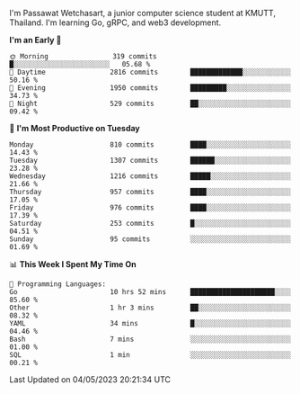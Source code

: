 
I'm Passawat Wetchasart, a junior computer science student at KMUTT, Thailand. I'm learning Go, gRPC, and web3 development.



<!--START_SECTION:waka-->
**I'm an Early 🐤** 

```text
🌞 Morning                319 commits         █░░░░░░░░░░░░░░░░░░░░░░░░   05.68 % 
🌆 Daytime                2816 commits        █████████████░░░░░░░░░░░░   50.16 % 
🌃 Evening                1950 commits        █████████░░░░░░░░░░░░░░░░   34.73 % 
🌙 Night                  529 commits         ██░░░░░░░░░░░░░░░░░░░░░░░   09.42 % 
```
📅 **I'm Most Productive on Tuesday** 

```text
Monday                   810 commits         ████░░░░░░░░░░░░░░░░░░░░░   14.43 % 
Tuesday                  1307 commits        ██████░░░░░░░░░░░░░░░░░░░   23.28 % 
Wednesday                1216 commits        █████░░░░░░░░░░░░░░░░░░░░   21.66 % 
Thursday                 957 commits         ████░░░░░░░░░░░░░░░░░░░░░   17.05 % 
Friday                   976 commits         ████░░░░░░░░░░░░░░░░░░░░░   17.39 % 
Saturday                 253 commits         █░░░░░░░░░░░░░░░░░░░░░░░░   04.51 % 
Sunday                   95 commits          ░░░░░░░░░░░░░░░░░░░░░░░░░   01.69 % 
```


📊 **This Week I Spent My Time On** 

```text
💬 Programming Languages: 
Go                       10 hrs 52 mins      █████████████████████░░░░   85.60 % 
Other                    1 hr 3 mins         ██░░░░░░░░░░░░░░░░░░░░░░░   08.32 % 
YAML                     34 mins             █░░░░░░░░░░░░░░░░░░░░░░░░   04.46 % 
Bash                     7 mins              ░░░░░░░░░░░░░░░░░░░░░░░░░   01.00 % 
SQL                      1 min               ░░░░░░░░░░░░░░░░░░░░░░░░░   00.21 % 
```


 Last Updated on 04/05/2023 20:21:34 UTC
<!--END_SECTION:waka-->

<!--
**markpassawat/markpassawat** is a ✨ _special_ ✨ repository because its `README.md` (this file) appears on your GitHub profile.

Here are some ideas to get you started:

- 🔭 I’m currently working on ...
- 🌱 I’m currently learning ...
- 👯 I’m looking to collaborate on ...
- 🤔 I’m looking for help with ...
- 💬 Ask me about ...
- 📫 How to reach me: ...
- 😄 Pronouns: He/Him
- ⚡ Fun fact: ...
-->

